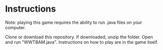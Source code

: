 # Instructions
Note: playing this game requires the ability to run .java files on your computer.

Clone or download this repository. If downloaded, unzip the folder. Open and run "WWTBAM.java". Instructions on how to play are in the game itself.
